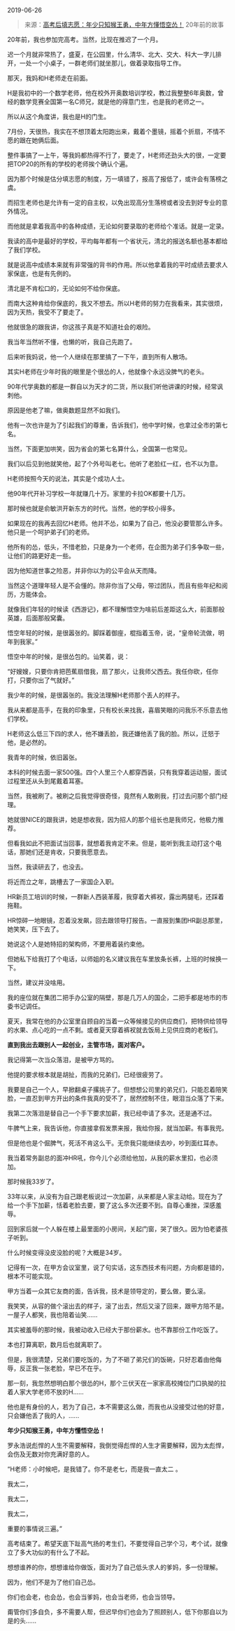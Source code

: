 2019-06-26

> 来源：[高考后填志愿：年少只知猴王勇，中年方懂悟空怂！](http://mp.weixin.qq.com/s?__biz=MzU3NDc5Nzc0NQ==&mid=2247484893&idx=1&sn=52d02ab16c1dfe954dd2888056cf7e80&chksm=fd2da703ca5a2e15e4fe3da64da911fed2cf3d6a4028fb5adda1bd59d2a77b8b324590ece816&scene=27#wechat_redirect)
> 20年前的故事

20年前，我也参加完高考。当然，比现在推迟了一个月。

  

迟一个月就非常热了，盛夏，在公园里，什么清华、北大、交大、科大一字儿排开，一处一个小桌子，一群老师们就坐那儿，做着录取指导工作。

  

那天，我妈和H老师走在前面。

  

H是我初中的一个数学老师，他在校外开奥数培训学校，教过我整整6年奥数，曾经的数学竞赛全国第一名C师兄，就是他的得意门生，也是我的老师之一。

  

所以从这个角度讲，我也是H的门生。

  

7月份，天很热，我实在不想顶着太阳跑出来，戴着个墨镜，摇着个折扇，不情不愿的跟在她俩后面。

  

整件事搞了一上午，等我妈都热得不行了，要走了，H老师还劲头大的很，一定要把TOP20的所有的学校的老师挨个确认个遍。

  

因为那个时候是估分填志愿的制度，万一填错了，报高了报低了，或许会有落榜之虞。

  

而招生老师也是允许有一定的自主权，以免出现高分生落榜或者没去到好专业的意外情况。

  

而他就是拿着我高中的各种成绩，无论如何要录取的老师给个准话。就是一定录。

  

我读的高中是最好的学校，平均每年都有一个省状元，清北的报送名额也基本都给了我们学校。

  

就是说高中成绩本来就有非常强的背书的作用。所以他拿着我的平时成绩去要求人家保底，也是有先例的。

  

清北是不肯松口的，无论如何不给你保底。

  

而南大这种肯给你保底的，我又不想去。所以H老师的努力在我看来，其实很烦，因为天热，我受不了要走了。

  

他就很急的跟我讲，你这孩子真是不知道社会的艰险。

  

我当年当然听不懂，也懒的听，我自己先跑了。

  

后来听我妈说，他一个人继续在那里搞了一下午，直到所有人散场。

  

其实H老师在少年时我的眼里是个很怂的人，他就像个永远没脾气的老头。

  

90年代学奥数的都是一群自以为天才的二货，所以我们听他讲课的时候，经常讽刺他。

  

原因是他老了嘛，做奥数题显然不如我们。

  

他有一次也许是为了引起我们的尊重，告诉我们，他中学时候，也拿过全市的第七名。

  

当然，下面更加哄笑，因为省会的第七名算什么，全国第一也常见。

  

我们以后见到他就笑他，起了个外号叫老七。他听了老脸红一红，也不以为意。

  

H老师按照今天的说法，其实是个成功人士。

  

他90年代开补习学校一年就赚几十万。家里的卡拉OK都要十几万。

  

那时候也就是俞敏洪开新东方的时代。当然，他的学校小得多。

  

如果现在的我再去回忆H老师。他并不怂，如果为了自己，他没必要管那么许多。他只是一个呵护弟子们的老师。

  

他所有的怂，低头，不惜老脸，只是身为一个老师，在企图为弟子们多争取一些，让他们的路更好走一些。

  

因为他知道世事之险恶，并非你以为的公平会从天而降。

  

当然这个道理年轻人是不会懂的。除非你当了父母，带过团队，而且有些年纪和阅历，方能体会。

  

就像我们年轻的时候读《西游记》，都不理解悟空为啥前后差距这么大，前面那般英雄，后面那般窝囊。

  

悟空年轻的时候，是很嚣张的。脚踩着御座，棍指着玉帝，说，“皇帝轮流做，明年到我家。”  

  

悟空中年的时候，是很怂包的。讪笑着，说：

“好嫂嫂，只要你肯把芭蕉扇借我，扇了那火，让我师父西去。我任你砍，任你打，只要你出了气就好。”

  

我少年的时候，是很嚣张的。我没法理解H老师那个丢人的样子。

  

我从来都是高手，在我的印象里，只有校长来找我，喜眉笑眼的问我乐不乐意去他们学校。

  

H老师这么低三下四的求人，他不嫌丢脸，我还嫌他丢了我的脸。所以，迁怒于他，是必然的。

  

我青年的时候，依旧嚣张。

  

本科的时候去面一家500强。四个人里三个人都穿西装，只有我穿着运动服，面试过程里还从头到尾戴着耳塞。

  

当然，我被刷了。被刷之后我觉得很奇怪，竟然有人敢刷我，打过去问那个部门经理。

  

她就很NICE的跟我讲，她是想收我，因为招人的那个组长也是我师兄，他极力推荐。

  

但看我如此不把面试当回事，就想着我肯定不来。但是，能听到我主动打这个电话，那她们还是肯收，只要我愿意去。

  

当然，我读研去了，也没去。  

  

将近而立之年，跳槽去了一家国企入职。

  

HR新员工培训的时候，一群新人西装革履，我穿着大裤衩，露出两腿毛，还踩着拖鞋。

  

HR惊碎一地眼镜，忍着没发飙，回去跟领导打报告。一直报到集团HR副总那里，她笑笑，压下去了。

  

她说这个人是她特招的架构师，不要用着装约束他。

  

但她私下给我打了个电话，以师姐的名义建议我在车里放条长裤，上班的时候换一下。

  

当然，建议并没啥用。

  

我的座位就在集团二把手办公室的隔壁，那是几万人的国企，二把手都是地市的市委书记调任。

  

夏天，我常在他的办公室里自顾自的当着一众等候接见的供应商们，把特供给领导的水果、点心吃的一点不剩。或者夏天穿着裤衩就去饭局上见供应商的老板们。

  

 **直到我出去跟别人一起创业，主管市场，面对客户。**  

  

我记得第一次当众落泪，是被甲方骂的。

  

他提的要求根本就是胡扯，而我的兄弟们，已经很疲劳了。

  

我要是自己一个人，早掀翻桌子撂挑子了。但想想公司里的弟兄们，只能忍着陪笑脸，一直忍到甲方开出的条件我真的受不了，居然控制不住，眼泪当众落了下来。

  

我第二次落泪是替自己一个手下要求加薪，我已经申请了多次。还是通不过。

  

牛脾气上来，我告诉他，你直接拿假发票来报，我给你报，就当加薪。有事我兜。

  

但是他也是个倔脾气，死活不肯这么干。无奈我只能继续去吵，吵到面红耳赤。

  

我当着常务副总的面冲HR吼，你今儿个必须给他加，从我的薪水里扣，也必须加。

  

那时候我33岁了。

  

33年以来，从没有为自己跟老板说过一次加薪，从来都是人家主动给。现在为了给一个手下加薪，恬着老脸去要，要了这么多次还要不到。自尊心重挫，深感羞辱。

  

回到家后就一个人躲在楼上最里面的小房间，关起门窗，哭了很久。因为怕老婆孩子听到。  

  

什么时候变得没皮没脸的呢？大概是34岁。

  

记得有一次，在甲方会议室里，说了句实话，这东西技术有问题，方向都是错的，根本不可能实现。

  

甲方当着一众其它友商的面，告诉我，技术是领导定的，要么做，要么滚。

  

我笑笑，从容的做个滚出去的样子，滚了出去，然后又滚了回来，跟甲方陪不是。一屋子人都笑，我也陪着讪笑......

  

其实被羞辱的那时候，我被动收入已经大于那份薪水。也不靠那份工作吃饭了。

  

本也打算离职，数月后也就离职了。

  

但是，我很清楚，兄弟们要吃饭的，为了不砸了弟兄们的饭碗，只好忍着由他侮辱，反正我一张老脸，早已不在乎。

  

那一刻，我忽然想明白那个很怂的H，那个三伏天在一家家高校摊位门口执拗的拉着人家大学老师不放的H......

  

他也是有身份的人，若为了自己，本不需要这么做，而我也从没接受过他的好意，只会嫌他丢了我的人，......

  

 **年少只知猴王勇，中年方懂悟空怂！**

  

罗永浩说彪悍的人生不需要解释，我倒觉得彪悍的人生才需要解释，因为太彪悍，会伤及无数对你充满好意的人。

  

“H老师：小时候吧，是我错了。你不是老七，而是我一直太二 。

我太二，

我太二，

我太二，

重要的事情说三遍。”  

  

高考结束了。希望天底下趾高气扬的考生们，不要觉得自己学个习，考个试，就像立了多大功似的有什么了不起。

  

想想谁养的你，想想谁给你做饭，面对为了自己低头求人的爹妈，多一份理解。

  

因为，他们不是为了他们自己怂。

  

你们也会老，也会怂，也会当爹妈，也会当老师，也会当领导。

  

甭管你们多自负，多不需要人帮，但迟早你们也会为了照顾别人，低下你那自以为是的头......


